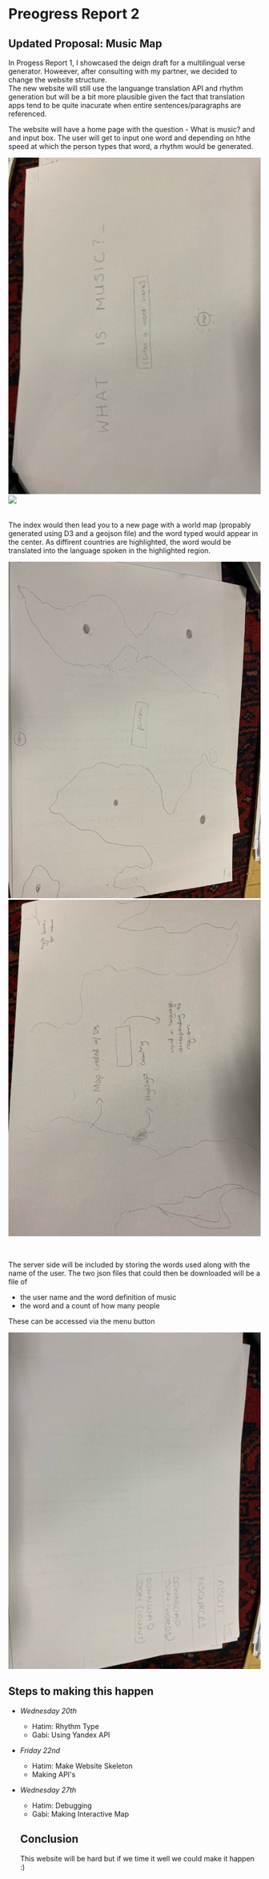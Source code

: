 # Preogress Report 2

## Updated Proposal: Music Map

In Progess Report 1, I showcased the deign draft for a multilingual verse generator. Howeever, after consulting with my partner, we decided to change the website structure.
<br>
The new website will still use the languange translation API and rhythm generation but will be a bit more plausible given the fact that translation apps tend to be quite inacurate when entire sentences/paragraphs are referenced.

The website will have a home page with the question - What is music? and and input box. The user will get to input one word and depending on hthe speed at which the person types that word, a rhythm would be generated. 

![](designDraft2_index.jpg)
![](wireframeDraft2.index.jpg)

<br>
The index would then lead you to a new page with a world map (propably generated using D3 and a geojson file) and the word typed would appear in the center. As diffirent countries are highlighted, the word would be translated into the language spoken in the highlighted region.

![](designDraft2_map.jpg)
![](wireframeDraft2_map.jpg)

<br>

The server side will be included by storing the words used along with the name of the user. The two json files that could then be downloaded will be a file of 

* the user name and the word definition of music
* the word and a count of how many people 

These can be accessed via the menu button

![](designDraft2_menu.jpg)

## Steps to making this happen

* *Wednesday 20th*
  - Hatim: Rhythm Type
  - Gabi: Using Yandex API
    
* *Friday 22nd*
  - Hatim: Make Website Skeleton
  - Making API's
  
* *Wednesday 27th*
  - Hatim: Debugging
  - Gabi: Making Interactive Map
  
  ## Conclusion
  
  This website will be hard but if we time it well we could make it happen :)
  
  
  
  
